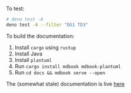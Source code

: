 To test:

```sh
# deno test -A
deno test -A --filter "DG1 TD3"
```

To build the documentation:

1. Install `cargo` using `rustup`
2. Install Java
3. Install `plantuml`
4. Run `cargo install mdbook mdbook-plantuml`
5. Run `cd docs && mdbook serve --open`

The (somewhat stale) documentation is live [here](https://zkpassportdocs.netlify.app/)
